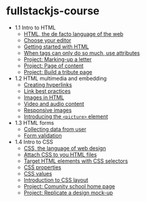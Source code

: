 # fullstackjs-course

* 1.1 Intro to HTML
  * [HTML, the de facto language of the web](1_1_Intro%20to%20HTML/1-HTML,%20the%20de%20facto%20language%20of%20the%20web.md)
  * [Choose your editor](1_1_Intro%20to%20HTML/2-Choose%20your%20editor.md)
  * [Getting started with HTML](1_1_Intro%20to%20HTML/3-Create%20HTML%20elements%20with%20tags.md)
  * [When tags can only do so much, use attributes](1_1_Intro%20to%20HTML/4-When%20tags%20can%20only%20do%20so%20much,%20use%20Attributes.md)
  * [Project: Marking-up a letter](1_1_Intro%20to%20HTML/marking_letter.md)
  * [Project: Page of content](1_1_Intro%20to%20HTML/page_of_content.md)
  * [Project: Build a tribute page](1_1_Intro%20to%20HTML/tribute_page.md)
* 1.2 HTML multimedia and embedding
  * [Creating hyperlinks](1_2_HTML_multimedia%20and%20embedding/1_creating_hyperlinks.md)
  * [Link best practices](1_2_HTML_multimedia%20and%20embedding/2_link_best_practices.md)
  * [Images in HTML](1_2_HTML_multimedia%20and%20embedding/3_images_in_html.md)
  * [Video and audio content](1_2_HTML_multimedia%20and%20embedding/4_video_audio.md)
  * [Responsive images](1_2_HTML_multimedia%20and%20embedding/5_responsive_images.md)
  * [Introducing the `<picture>` element](1_2_HTML_multimedia%20and%20embedding/6_responsive_images_picture_elt.md)
* 1.3 HTML forms
  * [Collecting data from user](1_3%20HTML%20forms/1-Collecting%20data%20from%20user.md)
  * [Form validation](1_3%20HTML%20forms/2-Form%20validation.md)
* 1.4 Intro to CSS
  * [CSS, the language of web design](1_4%20Intro%20to%20CSS/1-CSS,%20the%20language%20of%20web%20design.md)
  * [Attach CSS to you HTML files](1_4%20Intro%20to%20CSS/2-Attach%20CSS%20to%20you%20HTML%20files.md)
  * [Target HTML elements with CSS selectors](1_4%20Intro%20to%20CSS/3-Target%20HTML%20elements%20with%20CSS%20selectors.md)
  * [CSS properties](1_4%20Intro%20to%20CSS/4-CSS%20properties.md)
  * [CSS values](1_4%20Intro%20to%20CSS/5-CSS%20values.md)
  * [Introduction to CSS layout](1_4%20Intro%20to%20CSS/6-CSS%20layout.md)
  * [Project: Comunity school home page](1_4%20Intro%20to%20CSS/community_college.md)
  * [Project: Replicate a design mock-up](1_4%20Intro%20to%20CSS/mockup_to_html.md)
